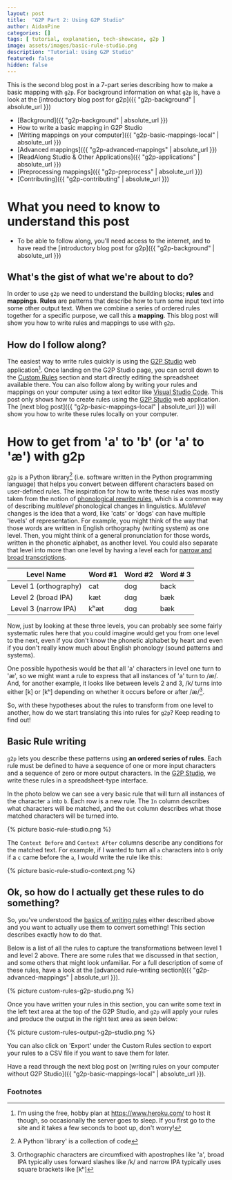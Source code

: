 ```yaml
---
layout: post
title:  "G2P Part 2: Using G2P Studio"
author: AidanPine
categories: []
tags: [ tutorial, explanation, tech-showcase, g2p ]
image: assets/images/basic-rule-studio.png
description: "Tutorial: Using G2P Studio"
featured: false
hidden: false
---
```


This is the second blog post in a 7-part series describing how to make a basic mapping with `g2p`. For background information on what `g2p` is, have a look at the [introductory blog post for g2p]({{ "g2p-background" | absolute_url }})


- [Background]({{ "g2p-background" | absolute_url }})
- How to write a basic mapping in G2P Studio
- [Writing mappings on your computer]({{ "g2p-basic-mappings-local" | absolute_url }})
- [Advanced mappings]({{ "g2p-advanced-mappings" | absolute_url }})
- [ReadAlong Studio & Other Applications]({{ "g2p-applications" | absolute_url }})
- [Preprocessing mappings]({{ "g2p-preprocess" | absolute_url }})
- [Contributing]({{ "g2p-contributing" | absolute_url }})

# What you need to know to understand this post

- To be able to follow along, you'll need access to the internet, and to have read the [introductory blog post for g2p]({{ "g2p-background" | absolute_url }})

## What's the gist of what we're about to do?

In order to use `g2p` we need to understand the building blocks; **rules** and **mappings**. **Rules** are patterns that describe how to turn some input text into some other output text. When we combine a series of ordered rules together for a specific purpose, we call this a **mapping**. This blog post will show you how to write rules and mappings to use with `g2p`.

## How do I follow along?

The easiest way to write rules quickly is using the [G2P Studio](https://g2p-studio.herokuapp.com/) web application[^1]. Once landing on the G2P Studio page, you can scroll down to the [Custom Rules](https://g2p-studio.herokuapp.com/#out_delimiter-0:~:text=Custom%20Rules) section and start directly editing the spreadsheet available there. You can also follow along by writing your rules and mappings on your computer using a text editor like [Visual Studio Code](https://code.visualstudio.com/). This post only shows how to create rules using the [G2P Studio](https://g2p-studio.herokuapp.com/) web application. The [next blog post]({{ "g2p-basic-mappings-local" | absolute_url }}) will show you how to write these rules locally on your computer.

# How to get from 'a' to 'b' (or 'a' to 'æ') with g2p

`g2p` is a Python library[^2] (i.e. software written in the Python programming language) that helps you convert between different characters based on user-defined rules. The inspiration for how to write these rules was mostly taken from the notion of [phonological rewrite rules](https://en.wikipedia.org/wiki/Phonological_rule), which is a common way of describing *multilevel* phonological changes in linguistics. *Multilevel* changes is the idea that a word, like 'cats' or 'dogs' can have multiple 'levels' of representation. For example, you might think of the way that those words are written in English orthography (writing system) as one level. Then, you might think of a general pronunciation for those words, written in the phonetic alphabet, as another level. You could also separate that level into more than one level by having a level each for [narrow and broad transcriptions](https://en.wikipedia.org/wiki/Phonetic_transcription#Narrow_versus_broad_transcription:~:text=orthography.-,Narrow%20versus%20broad%20transcription).

| Level Name |  Word #1   |  Word #2  | Word # 3 |
|---|---|---|---|
| Level 1 (orthography) | cat | dog | back |
| Level 2 (broad IPA) | kæt | dɑɡ | bæk |
| Level 3 (narrow IPA) | kʰæt | dɑɡ | bæk |

Now, just by looking at these three levels, you can probably see some fairly systematic rules here that you could imagine would get you from one level to the next, even if you don't know the phonetic alphabet by heart and even if you don't really know much about English phonology (sound patterns and systems).

One possible hypothesis would be that all 'a' characters in level one turn to 'æ', so we might want a rule to express that all instances of 'a' turn to /æ/. And, for another example, it looks like between levels 2 and 3, /k/ turns into either [k] or [kʰ] depending on whether it occurs before or after /æ/[^3]. 

So, with these hypotheses about the rules to transform from one level to another, how do we start translating this into rules for `g2p`? Keep reading to find out!


## Basic Rule writing

`g2p` lets you describe these patterns using **an ordered series of rules**. Each rule must be defined to have a sequence of one or more input characters and a sequence of zero or more output characters. In the [G2P Studio](https://g2p-studio.herokuapp.com/), we write these rules in a spreadsheet-type interface. 

In the photo below we can see a very basic rule that will turn all instances of the character `a` into `b`. Each row is a new rule. The `In` column describes what characters will be matched, and the `Out` column describes what those matched characters will be turned into.

{% picture basic-rule-studio.png %}

 The `Context Before` and `Context After` columns describe any conditions for the matched text. For example, if I wanted to turn all `a` characters into `b` only if a `c` came before the `a`, I would write the rule like this:

 {% picture basic-rule-studio-context.png %}

## Ok, so how do I actually get these rules to do something?

So, you've understood the [basics of writing rules](#basic-rule-writing) either described above and you want to actually use them to convert something! This section describes exactly how to do that. 

Below is a list of all the rules to capture the transformations between level 1 and level 2 above. There are some rules that we discussed in that section, and some others that might look unfamiliar. For a full description of some of these rules, have a look at the [advanced rule-writing section]({{ "g2p-advanced-mappings" | absolute_url }}).

{% picture custom-rules-g2p-studio.png %}

Once you have written your rules in this section, you can write some text in the left text area at the top of the G2P Studio, and `g2p` will apply your rules and produce the output in the right text area as seen below:

{% picture custom-rules-output-g2p-studio.png %}

You can also click on 'Export' under the Custom Rules section to export your rules to a CSV file if you want to save them for later.

Have a read through the next blog post on [writing rules on your computer without G2P Studio]({{ "g2p-basic-mappings-local" | absolute_url }}).

### Footnotes

[^1]: I'm using the free, hobby plan at <https://www.heroku.com/> to host it though, so occasionally the server goes to sleep. If you first go to the site and it takes a few seconds to boot up, don't worry!
[^2]: A Python 'library' is a collection of code
[^3]: Orthographic characters are circumfixed with apostrophes like 'a', broad IPA typically uses forward slashes like /k/ and narrow IPA typically uses square brackets like [kʰ]